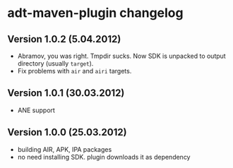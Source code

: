 adt-maven-plugin changelog
===================

Version 1.0.2 (5.04.2012)
------------------------

- Abramov, you was right. Tmpdir sucks. Now SDK is unpacked to output directory (usually `target`).
- Fix problems with `air` and `airi` targets. 

Version 1.0.1 (30.03.2012)
------------------------

- ANE support

Version 1.0.0 (25.03.2012)
------------------------

- building AIR, APK, IPA packages
- no need installing SDK. plugin downloads it as dependency
